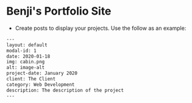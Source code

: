 Benji's Portfolio Site
=========================

- Create posts to display your projects. Use the follow as an example:
  
```txt
---
layout: default
modal-id: 1
date: 2020-01-18
img: cabin.png
alt: image-alt
project-date: January 2020
client: The Client
category: Web Development
description: The description of the project
---
```
